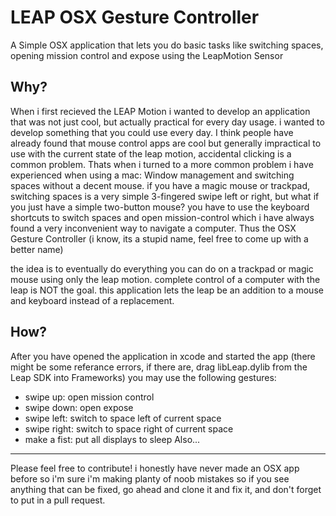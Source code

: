 LEAP OSX Gesture Controller
=========================

A Simple OSX application that lets you do basic tasks like switching spaces, opening mission control and expose using the LeapMotion Sensor

Why?
-----
When i first recieved the LEAP Motion i wanted to develop an application that was not just cool, but actually practical for every day usage. i wanted to develop something that you could use every day. I think people have already found that mouse control apps are cool but generally impractical to use with the current state of the leap motion, accidental clicking is a common problem. Thats when i turned to a more common problem i have experienced when using a mac: Window management and switching spaces without a decent mouse. 
if you have a magic mouse or trackpad, switching spaces is a very simple 3-fingered swipe left or right, but what if you just have a simple two-button mouse? you have to use the keyboard shortcuts to switch spaces and open mission-control which i have always found a very inconvenient way to navigate a computer. Thus the OSX Gesture Controller (i know, its a stupid name, feel free to come up with a better name)

the idea is to eventually do everything you can do on a trackpad or magic mouse using only the leap motion. complete control of a computer with the leap is NOT the goal. this application lets the leap be an addition to a mouse and keyboard instead of a replacement.

How?
-----
After you have opened the application in xcode and started the app (there might be some referance errors, if there are, drag libLeap.dylib from the Leap SDK into Frameworks) you may use the following gestures:

* swipe up: open mission control
* swipe down: open expose
* swipe left: switch to space left of current space
* swipe right: switch to space right of current space
* make a fist: put all displays to sleep
Also...
-------
Please feel free to contribute! i honestly have never made an OSX app before so i'm sure i'm making planty of noob mistakes so if you see anything that can be fixed, go ahead and clone it and fix it, and don't forget to put in a pull request.
